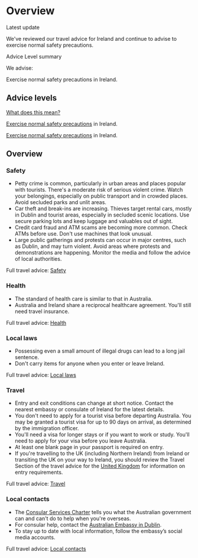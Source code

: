 # Overview

Latest update

We've reviewed our travel advice for Ireland and continue to advise to exercise normal safety precautions.

Advice Level summary

We advise:

Exercise normal safety precautions in Ireland.

## Advice levels

[What does this mean?](/before-you-go/travel-advice-explained/)

[Exercise normal safety precautions](https://www.smartraveller.gov.au/consular-services/travel-advice-explained#level1) in Ireland.

[Exercise normal safety precautions](https://www.smartraveller.gov.au/consular-services/travel-advice-explained#level1) in Ireland.

## Overview

### Safety

* Petty crime is common, particularly in urban areas and places popular with tourists. There's a moderate risk of serious violent crime. Watch your belongings, especially on public transport and in crowded places. Avoid secluded parks and unlit areas.
* Car theft and break-ins are increasing. Thieves target rental cars, mostly in Dublin and tourist areas, especially in secluded scenic locations. Use secure parking lots and keep luggage and valuables out of sight.
* Credit card fraud and ATM scams are becoming more common. Check ATMs before use. Don't use machines that look unusual.
* Large public gatherings and protests can occur in major centres, such as Dublin, and may turn violent. Avoid areas where protests and demonstrations are happening. Monitor the media and follow the advice of local authorities.

Full travel advice: [Safety](#safety)

### Health

* The standard of health care is similar to that in Australia.
* Australia and Ireland share a reciprocal healthcare agreement. You'll still need travel insurance.

Full travel advice: [Health](#health)

### Local laws

* Possessing even a small amount of illegal drugs can lead to a long jail sentence.
* Don't carry items for anyone when you enter or leave Ireland.

Full travel advice: [Local laws](#local-laws)

### Travel

* Entry and exit conditions can change at short notice. Contact the nearest embassy or consulate of Ireland for the latest details.
* You don't need to apply for a tourist visa before departing Australia. You may be granted a tourist visa for up to 90 days on arrival, as determined by the immigration officer.
* You'll need a visa for longer stays or if you want to work or study. You'll need to apply for your visa before you leave Australia.
* At least one blank page in your passport is required on entry.
* If you're travelling to the UK (including Northern Ireland) from Ireland or transiting the UK on your way to Ireland, you should review the Travel Section of the travel advice for the [United Kingdom](/destinations/europe/united-kingdom "United Kingdom") for information on entry requirements.

Full travel advice: [Travel](#travel)

### Local contacts

* The [Consular Services Charter](/consular-services/consular-services-charter "Consular Services Charter") tells you what the Australian government can and can't do to help when you're overseas.
* For consular help, contact the [Australian Embassy in Dublin](http://itas.ie/).
* To stay up to date with local information, follow the embassy’s social media accounts.

Full travel advice: [Local contacts](#local-contacts)